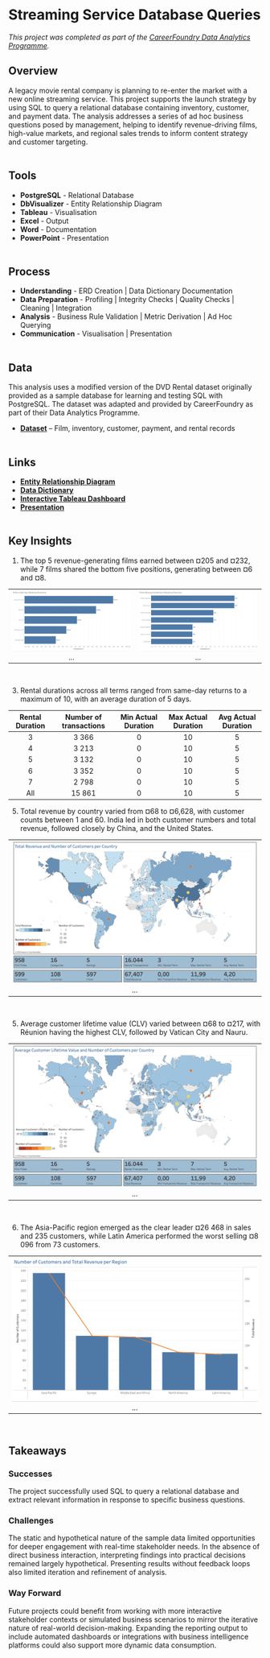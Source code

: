 # Streaming Service Database Queries
*This project was completed as part of the [CareerFoundry Data Analytics Programme](https://careerfoundry.com/en/courses/become-a-data-analyst/).*

## Overview
A legacy movie rental company is planning to re-enter the market with a new online streaming service. This project supports the launch strategy by using SQL to query a relational database containing inventory, customer, and payment data. The analysis addresses a series of ad hoc business questions posed by management, helping to identify revenue-driving films, high-value markets, and regional sales trends to inform content strategy and customer targeting.
<br><br>

## Tools
- **PostgreSQL** - Relational Database
- **DbVisualizer** - Entity Relationship Diagram
- **Tableau** - Visualisation
- **Excel** - Output
- **Word** - Documentation
- **PowerPoint** - Presentation
<br><br>

## Process
- **Understanding** - ERD Creation | Data Dictionary Documentation
- **Data Preparation** - Profiling | Integrity Checks | Quality Checks | Cleaning | Integration
- **Analysis** - Business Rule Validation | Metric Derivation | Ad Hoc Querying
- **Communication** - Visualisation | Presentation
<br><br>

## Data
This analysis uses a modified version of the DVD Rental dataset originally provided as a sample database for learning and testing SQL with PostgreSQL. The dataset was adapted and provided by CareerFoundry as part of their Data Analytics Programme.

- [**Dataset**](http://www.postgresqltutorial.com/wp-content/uploads/2019/05/dvdrental.zip) – Film, inventory, customer, payment, and rental records
<br><br>

## Links
- [**Entity Relationship Diagram**](deliverables/erd_dbvisualiser.png)
- [**Data Dictionary**](deliverables/data_dictionary.pdf)
- [**Interactive Tableau Dashboard**](https://public.tableau.com/views/StreamingService_17486375379040/Dashboard1?:language=en-GB&:sid=&:redirect=auth&:display_count=n&:origin=viz_share_link)
- [**Presentation**](deliverables/presentation.pdf)
<br><br>

## Key Insights

1. The top 5 revenue-generating films earned between ¤205 and ¤232, while 7 films shared the bottom five positions, generating between ¤6 and ¤8.
<table>
<tr>
<td align="center" valign="top" width="50%">
    <img src="visualisations/top_films.png"" ><br>
    <em>...</em>
</td>
<td align="center" valign="top" width="50%">
    <img src="visualisations/bottom_films.png" ><br>
    <em>...</em>
</td>
</tr>
</table>
<br>

3. Rental durations across all terms ranged from same-day returns to a maximum of 10, with an average duration of 5 days.

Rental Duration|Number of transactions|Min Actual Duration|Max Actual Duration|Avg Actual Duration
:---:|:---:|:---:|:---:|:---:
3|3 366|0|10|5
4|3 213|0|10|5
5|3 132|0|10|5
6|3 352|0|10|5
7|2 798|0|10|5
All|15 861|0|10|5

5. Total revenue by country varied from ¤68 to ¤6,628, with customer counts between 1 and 60. India led in both customer numbers and total revenue, followed closely by China, and the United States.
<table>
<tr>
<td align="center" valign="top" width="100%">
    <img src="visualisations/revenue_customers.png" ><br>
    <em>...</em>
</td>
</tr>
</table>
<br>

5. Average customer lifetime value (CLV) varied between ¤68 to ¤217, with Réunion having the highest CLV, followed by Vatican City and Nauru.
<table>
<tr>
<td align="center" valign="top" width="100%">
    <img src="visualisations/clv_customers.png" ><br>
    <em>...</em>
</td>
</tr>
</table>
<br>

6. The Asia-Pacific region emerged as the clear leader ¤26 468 in sales and 235 customers, while Latin America performed the worst selling ¤8 096 from 73 customers.
<table>
<tr>
<td align="center" valign="top" width="100%">
    <img src="visualisations/regional.png" ><br>
    <em>...</em>
</td>
</tr>
</table>
<br>




## Takeaways
### Successes
The project successfully used SQL to query a relational database and extract relevant information in response to specific business questions.

### Challenges
The static and hypothetical nature of the sample data limited opportunities for deeper engagement with real-time stakeholder needs. In the absence of direct business interaction, interpreting findings into practical decisions remained largely hypothetical. Presenting results without feedback loops also limited iteration and refinement of analysis.

### Way Forward
Future projects could benefit from working with more interactive stakeholder contexts or simulated business scenarios to mirror the iterative nature of real-world decision-making. Expanding the reporting output to include automated dashboards or integrations with business intelligence platforms could also support more dynamic data consumption.
